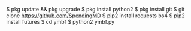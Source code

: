 
$ pkg update && pkg upgrade
$ pkg install python2
$ pkg install git
$ git clone https://github.com/SpendingMD
$ pip2 install requests bs4
$ pip2 install futures
$ cd ymbf
$ python2 ymbf.py
